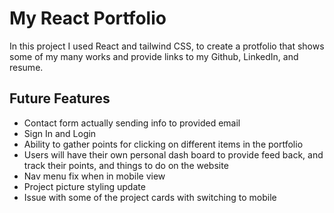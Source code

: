 # My React Portfolio

In this project I used React and tailwind CSS, to create a protfolio that shows some of my many works and provide links to my Github, LinkedIn, and resume.

## Future Features

- Contact form actually sending info to provided email
- Sign In and Login
- Ability to gather points for clicking on different items in the portfolio
- Users will have their own personal dash board to provide feed back, and track their points, and things to do on the website
- Nav menu fix when in mobile view
- Project picture styling update
- Issue with some of the project cards with switching to mobile

